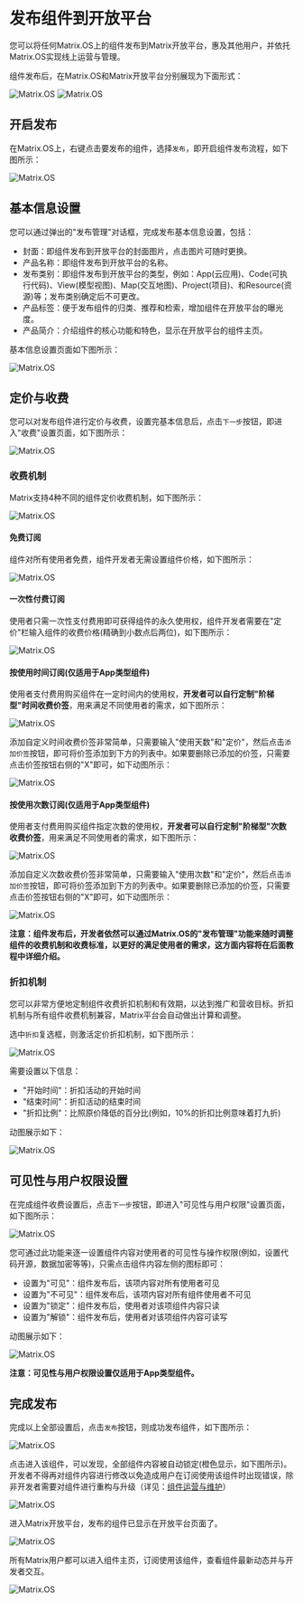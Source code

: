 # 发布组件到开放平台

您可以将任何Matrix.OS上的组件发布到Matrix开放平台，惠及其他用户，并依托Matrix.OS实现线上运营与管理。

组件发布后，在Matrix.OS和Matrix开放平台分别展现为下面形式：

![Matrix.OS](../../../../media/os/com/releasedcom1.png "Matrix.OS上显示的已发布组件")
![Matrix.OS](../../../../media/os/com/releasedcom2.png "Matrix开放平台中显示的已发布组件")

## 开启发布

在Matrix.OS上，右键点击要发布的组件，选择`发布`，即开启组件发布流程，如下图所示：

![Matrix.OS](../../../../media/os/com/startrelease.png "开启组件发布")

## 基本信息设置

您可以通过弹出的"发布管理"对话框，完成发布基本信息设置，包括：

* 封面：即组件发布到开放平台的封面图片，点击图片可随时更换。
* 产品名称：即组件发布到开放平台的名称。
* 发布类别：即组件发布到开放平台的类型，例如：App(云应用)、Code(可执行代码)、View(模型视图)、Map(交互地图)、Project(项目)、和Resource(资源)等；发布类别确定后不可更改。
* 产品标签：便于发布组件的归类、推荐和检索，增加组件在开放平台的曝光度。
* 产品简介：介绍组件的核心功能和特色，显示在开放平台的组件主页。

基本信息设置页面如下图所示：

![Matrix.OS](../../../../media/os/com/releasebasic.png "发布基本信息设置")

## 定价与收费

您可以对发布组件进行定价与收费，设置完基本信息后，点击`下一步`按钮，即进入"收费"设置页面，如下图所示：

![Matrix.OS](../../../../media/os/com/pricinglanding.png "收费设置页面")

### 收费机制

Matrix支持4种不同的组件定价收费机制，如下图所示：

![Matrix.OS](../../../../media/os/com/pricingrule.png "收费机制")

#### 免费订阅

组件对所有使用者免费，组件开发者无需设置组件价格，如下图所示：

![Matrix.OS](../../../../media/os/com/pricingfree.png "免费订阅")

#### 一次性付费订阅

使用者只需一次性支付费用即可获得组件的永久使用权，组件开发者需要在"定价"栏输入组件的收费价格(精确到小数点后两位)，如下图所示：

![Matrix.OS](../../../../media/os/com/pricingonetime.png "一次性付费订阅")

#### 按使用时间订阅(仅适用于App类型组件)

使用者支付费用购买组件在一定时间内的使用权，**开发者可以自行定制"阶梯型"时间收费价签**，用来满足不同使用者的需求，如下图所示：

![Matrix.OS](../../../../media/os/com/pricingbytime.png "按使用时间订阅")

添加自定义时间收费价签非常简单，只需要输入"使用天数"和"定价"，然后点击`添加价签`按钮，即可将价签添加到下方的列表中。如果要删除已添加的价签，只需要点击价签按钮右侧的"X"即可，如下动图所示：

![Matrix.OS](../../../../media/os/com/pricingbytime.gif "时间收费价签定制")

#### 按使用次数订阅(仅适用于App类型组件)

使用者支付费用购买组件指定次数的使用权，**开发者可以自行定制"阶梯型"次数收费价签**，用来满足不同使用者的需求，如下图所示：

![Matrix.OS](../../../../media/os/com/pricingbyusage.png "按使用次数订阅")

添加自定义次数收费价签非常简单，只需要输入"使用次数"和"定价"，然后点击`添加价签`按钮，即可将价签添加到下方的列表中。如果要删除已添加的价签，只需要点击价签按钮右侧的"X"即可，如下动图所示：

![Matrix.OS](../../../../media/os/com/pricingbyusage.gif "次数收费价签定制")

**注意：组件发布后，开发者依然可以通过Matrix.OS的"发布管理"功能来随时调整组件的收费机制和收费标准，以更好的满足使用者的需求，这方面内容将在后面教程中详细介绍。**

### 折扣机制

您可以非常方便地定制组件收费折扣机制和有效期，以达到推广和营收目标。折扣机制与所有组件收费机制兼容，Matrix平台会自动做出计算和调整。

选中`折扣`复选框，则激活定价折扣机制，如下图所示：

![Matrix.OS](../../../../media/os/com/pricingdiscount.png "折扣机制")

需要设置以下信息：

* "开始时间"：折扣活动的开始时间
* "结束时间"：折扣活动的结束时间
* "折扣比例"：比照原价降低的百分比(例如，10%的折扣比例意味着打九折)

动图展示如下：

![Matrix.OS](../../../../media/os/com/pricingdiscount.gif "折扣机制")

## 可见性与用户权限设置

在完成组件收费设置后，点击`下一步`按钮，即进入"可见性与用户权限"设置页面，如下图所示：

![Matrix.OS](../../../../media/os/com/visibility.png "可见性与用户权限设置页面")

您可通过此功能来逐一设置组件内容对使用者的可见性与操作权限(例如，设置代码开源，数据加密等等)，只需点击组件内容左侧的图标即可：

* 设置为"可见"：组件发布后，该项内容对所有使用者可见
* 设置为"不可见"：组件发布后，该项内容对所有组件使用者不可见
* 设置为"锁定"：组件发布后，使用者对该项组件内容只读
* 设置为"解锁"：组件发布后，使用者对该项组件内容可读写

动图展示如下：

![Matrix.OS](../../../../media/os/com/visibility.gif "可见性与用户权限设置")

**注意：可见性与用户权限设置仅适用于App类型组件。**

## 完成发布

完成以上全部设置后，点击`发布`按钮，则成功发布组件，如下图所示：

![Matrix.OS](../../../../media/os/com/finishrelease1.png "完成组件发布")

点击进入该组件，可以发现，全部组件内容被自动锁定(橙色显示，如下图所示)。开发者不得再对组件内容进行修改以免造成用户在订阅使用该组件时出现错误，除非开发者需要对组件进行重构与升级（详见：[组件运营与维护](zh-cn/userguide/os/com/maintain.md)）

![Matrix.OS](../../../../media/os/com/releaselock.png "组件发布后内容锁定")

进入Matrix开放平台，发布的组件已显示在开放平台页面了。

![Matrix.OS](../../../../media/os/com/finishrelease2.png "组件发布到开放平台")

所有Matrix用户都可以进入组件主页，订阅使用该组件，查看组件最新动态并与开发者交互。

![Matrix.OS](../../../../media/os/com/finishrelease3.png "组件主页")